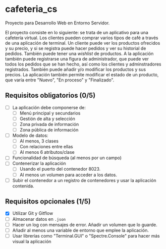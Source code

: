 # cafeteria_cs

Proyecto para Desarrollo Web en Entorno Servidor.

El proyecto consiste en lo siguiente: se trata de un aplicativo para
una cafetería virtual. Los clientes pueden comprar varios tipos de
café a través de una aplicación de terminal. Un cliente puede ver los
productos ofrecidos y su precio, y si se registra puede hacer pedidos
y ver su historial de pedidos. También puede tener una _wishlist_ de
productos. A la aplicación también puede registrarse una figura de
administrador, que puede ver todos los pedidos que se han hecho, así
como los clientes y adminstradores registrados. También puede añadir
y/o modificar los productos y sus precios. La aplicación también
permite modificar el estado de un producto, que varía entre "Nuevo",
"En proceso" y "Finalizado".

## Requisitos obligatorios (0/5)

- [ ] La aplicación debe componerse de:
    - [ ] Menú principal y secundarios
    - [ ] Gestión de alta y selección
    - [ ] Zona privada de información
    - [ ] Zona pública de información
- [ ] Modelo de datos:
    - [ ] Al menos, 3 clases
    - [ ] Con relaciones entre ellas
    - [ ] Al menos 6 atributos/clase
- [ ] Funcionalidad de búsqueda (al menos por un campo)
- [ ] Contenerizar la aplicación 
    - [ ] Usando el puerto del contenedor 8023.
    - [ ] Al menos un volumen para acceder a los datos.
- [ ] Subir el contenedor a un registro de contenedores y usar la
  aplicación contenida.

## Requisitos opcionales (1/5)

- [X] Utilizar Git y Gitflow
- [ ] Almacenar datos en `.json`
- [ ] Hacer un log con mensajes de error. Añadir un volumen que lo
  guarde.
- [ ] Añadir al menos una variable de entorno que emplee la
  aplicación.
- [ ] Usar librerías como "Terminal.GUI" o "Spectre.Console" para
  hacer más visual la aplicación
